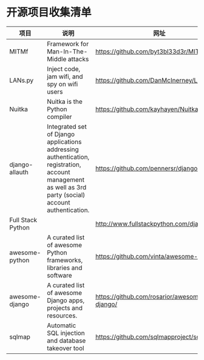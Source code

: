 # 开源项目收集清单


项目 | 说明   |网址
-----|---------|----
MITMf|Framework for Man-In-The-Middle attacks|https://github.com/byt3bl33d3r/MITMf
LANs.py|Inject code, jam wifi, and spy on wifi users|https://github.com/DanMcInerney/LANs.py
Nuitka|Nuitka is the Python compiler|https://github.com/kayhayen/Nuitka
django-allauth|Integrated set of Django applications addressing authentication, registration, account management as well as 3rd party (social) account authentication.|https://github.com/pennersr/django-allauth
Full Stack Python||http://www.fullstackpython.com/django.html
awesome-python|A curated list of awesome Python frameworks, libraries and software|https://github.com/vinta/awesome-python
awesome-django|A curated list of awesome Django apps, projects and resources.|https://github.com/rosarior/awesome-django/
sqlmap|Automatic SQL injection and database takeover tool |https://github.com/sqlmapproject/sqlmap